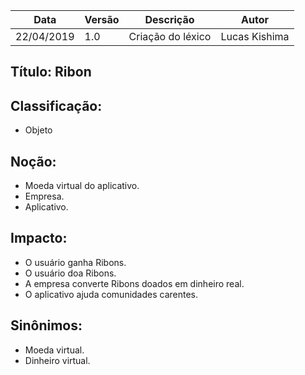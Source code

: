 | Data | Versão | Descrição | Autor |
|---|---|---|---|
| 22/04/2019 | 1.0 | Criação do léxico  | Lucas Kishima |

## Título: Ribon

## Classificação:

- Objeto

## Noção:

- Moeda virtual do aplicativo.
- Empresa.
- Aplicativo.

## Impacto:

- O usuário ganha Ribons.
- O usuário doa Ribons.
- A empresa converte Ribons doados em dinheiro real.
- O aplicativo ajuda comunidades carentes.


## Sinônimos:

- Moeda virtual.
- Dinheiro virtual.
